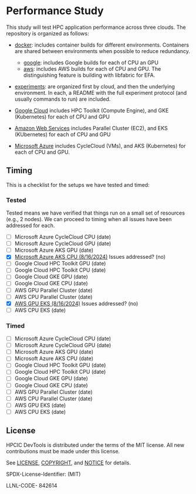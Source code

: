 # Performance Study

This study will test HPC application performance across three clouds. The repository is organized as follows:

- [docker](docker): includes container builds for different environments. Containers are shared between environments when possible to reduce redundancy.
  - [google](docker/google): includes Google builds for each of CPU an GPU
  - [aws](docker/aws): includes AWS builds for each of CPU and GPU. The distinguishing feature is building with libfabric for EFA.

- [experiments](experiments): are organized first by cloud, and then the underlying environment. In each, a README with the full experiment protocol (and usually commands to run) are included.
 - [Google Cloud](experiments/google) includes HPC Toolkit (Compute Engine), and GKE (Kubernetes) for each of CPU and GPU
 - [Amazon Web Services](experiments/aws) includes Parallel Cluster (EC2), and EKS (KUbernetes) for each of CPU and GPU
 - [Microsoft Azure](experiments/azure) includes CycleCloud (VMs), and AKS (Kubernetes) for each of CPU and GPU.

## Timing

This is a checklist for the setups we have tested and timed:

### Tested

Tested means we have verified that things run on a small set of resources (e.g., 2 nodes). We can proceed to timing when all issues have been addressed for each.

- [ ] Microsoft Azure CycleCloud CPU (date)
- [ ] Microsoft Azure CycleCloud GPU (date)
- [ ] Microsoft Azure AKS GPU (date)
- [x] [Microsoft Azure AKS CPU (8/16/2024)](experiments/azure/aks/cpu) Issues addressed? (no)
- [ ] Google Cloud HPC Toolkit GPU (date)
- [ ] Google Cloud HPC Toolkit CPU (date)
- [ ] Google Cloud GKE GPU (date)
- [ ] Google Cloud GKE CPU (date)
- [ ] AWS GPU Parallel Cluster (date)
- [ ] AWS CPU Parallel Cluster (date)
- [x] [AWS GPU EKS (8/16/2024)](experiments/aws/eks/cpu) Issues addressed? (no)
- [ ] AWS CPU EKS (date)

### Timed

- [ ] Microsoft Azure CycleCloud CPU (date)
- [ ] Microsoft Azure CycleCloud GPU (date)
- [ ] Microsoft Azure AKS GPU (date)
- [ ] Microsoft Azure AKS CPU (date)
- [ ] Google Cloud HPC Toolkit GPU (date)
- [ ] Google Cloud HPC Toolkit CPU (date)
- [ ] Google Cloud GKE GPU (date)
- [ ] Google Cloud GKE CPU (date)
- [ ] AWS GPU Parallel Cluster (date)
- [ ] AWS CPU Parallel Cluster (date)
- [ ] AWS GPU EKS (date)
- [ ] AWS CPU EKS (date)

## License

HPCIC DevTools is distributed under the terms of the MIT license.
All new contributions must be made under this license.

See [LICENSE](https://github.com/converged-computing/cloud-select/blob/main/LICENSE),
[COPYRIGHT](https://github.com/converged-computing/cloud-select/blob/main/COPYRIGHT), and
[NOTICE](https://github.com/converged-computing/cloud-select/blob/main/NOTICE) for details.

SPDX-License-Identifier: (MIT)

LLNL-CODE- 842614
